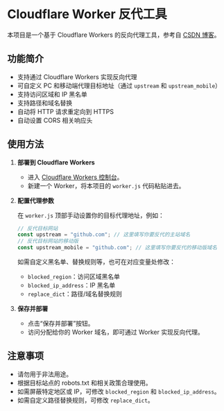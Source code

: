 # Cloudflare Worker 反代工具

本项目是一个基于 Cloudflare Workers 的反向代理工具，参考自 [CSDN 博客](https://blog.csdn.net/weixin_60451356/article/details/136106548)。

## 功能简介

- 支持通过 Cloudflare Workers 实现反向代理
- 可自定义 PC 和移动端代理目标地址（通过 `upstream` 和 `upstream_mobile`）
- 支持访问区域和 IP 黑名单
- 支持路径和域名替换
- 自动将 HTTP 请求重定向到 HTTPS
- 自动设置 CORS 相关响应头

## 使用方法

1. **部署到 Cloudflare Workers**

    - 进入 [Cloudflare Workers 控制台](https://dash.cloudflare.com/)。
    - 新建一个 Worker，将本项目的 `worker.js` 代码粘贴进去。

2. **配置代理参数**

    在 `worker.js` 顶部手动设置你的目标代理地址，例如：

    ```js
    // 反代目标网站
    const upstream = "github.com"; // 这里填写你要反代的主站域名
    // 反代目标网站的移动版
    const upstream_mobile = "github.com"; // 这里填写你要反代的移动版域名
    ```
    
    如需自定义黑名单、替换规则等，也可在对应变量处修改：
    - `blocked_region`：访问区域黑名单
    - `blocked_ip_address`：IP 黑名单
    - `replace_dict`：路径/域名替换规则

3. **保存并部署**

    - 点击“保存并部署”按钮。
    - 访问分配给你的 Worker 域名，即可通过 Worker 实现反向代理。

## 注意事项

- 请勿用于非法用途。
- 根据目标站点的 robots.txt 和相关政策合理使用。
- 如需屏蔽特定地区或 IP，可修改 `blocked_region` 和 `blocked_ip_address`。
- 如需自定义路径替换规则，可修改 `replace_dict`。
